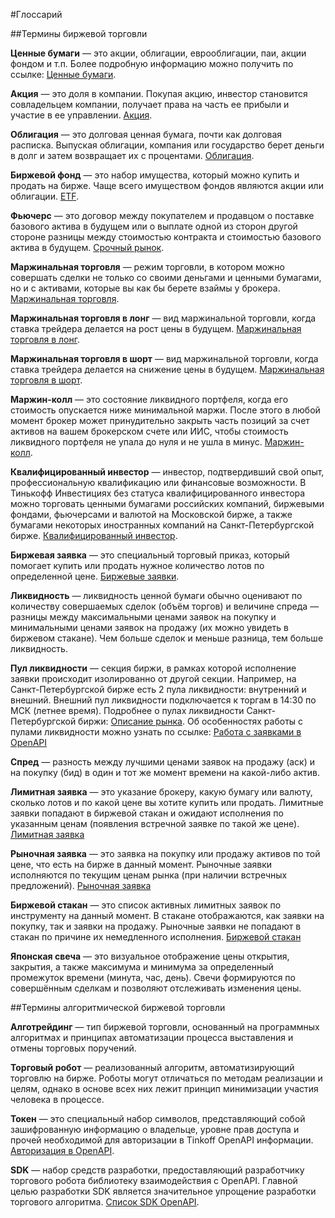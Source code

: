 #Глоссарий

##Термины биржевой торговли

**Ценные бумаги** — это акции, облигации, еврооблигации, паи, акции фондом и т.п. Более подробную информацию можно получить по ссылке: [Ценные бумаги](https://help.tinkoff.ru/invest-to/invest-to-security/).

**Акция** — это доля в компании. Покупая акцию, инвестор становится совладельцем компании, получает права на часть ее прибыли и участие в ее управлении. [Акция](https://help.tinkoff.ru/invest-to/invest-to-shares/).

**Облигация** — это долговая ценная бумага, почти как долговая расписка. Выпуская облигации, компания или государство берет деньги в долг и затем возвращает их с процентами. [Облигация](https://help.tinkoff.ru/invest-to/invest-to-bonds/).

**Биржевой фонд** — это набор имущества, который можно купить и продать на бирже. Чаще всего имуществом фондов являются акции или облигации. [ETF](https://help.tinkoff.ru/invest-to/invest-to-etfs/).

**Фьючерс** — это договор между покупателем и продавцом о поставке базового актива в будущем или о выплате одной из сторон другой стороне разницы между стоимостью контракта и стоимостью базового актива в будущем. [Срочный рынок](https://help.tinkoff.ru/forts/).

**Маржинальная торговля** — режим торговли, в котором можно совершать сделки не только со своими деньгами и ценными бумагами, но и с активами, которые вы как бы берете взаймы у брокера. [Маржинальная торговля](https://help.tinkoff.ru/margin-trade/).

**Маржинальная торговля в лонг** — вид маржинальной торговли, когда ставка трейдера делается на рост цены в будущем. [Маржинальная торговля в лонг](https://help.tinkoff.ru/margin-trade/long/what-is/).

**Маржинальная торговля в шорт** — вид маржинальной торговли, когда ставка трейдера делается на снижение цены в будущем. [Маржинальная торговля в шорт](https://help.tinkoff.ru/margin-trade/short/what-is/).

**Маржин-колл** — это состояние ликвидного портфеля, когда его стоимость опускается ниже минимальной маржи. После этого в любой момент брокер может принудительно закрыть часть позиций за счет активов на вашем брокерском счете или ИИС, чтобы стоимость ликвидного портфеля не упала до нуля и не ушла в минус. [Маржин-колл](https://help.tinkoff.ru/margin-trade/short/margin-call/).

**Квалифицированный инвестор** — инвестор, подтвердивший свой опыт, профессиональную квалификацию или финансовые возможности. В Тинькофф Инвестициях без статуса квалифицированного инвестора можно торговать ценными бумагами российских компаний, биржевыми фондами, фьючерсами и валютой на Московской бирже, а также бумагами некоторых иностранных компаний на Санкт-Петербургской бирже. [Квалифицированный инвестор](https://help.tinkoff.ru/invest-premium/invest-premium-qualification/invest-premium-preference/).

**Биржевая заявка** — это специальный торговый приказ, который помогает купить или продать нужное количество лотов по определенной цене. [Биржевые заявки](https://www.tinkoff.ru/invest/account/help/trade-on-bs/bids/#q1).

**Ликвидность** — ликвидность ценной бумаги обычно оценивают по количеству совершаемых сделок (объём торгов) и величине спреда — разницы между максимальными ценами заявок на покупку и минимальными ценами заявок на продажу (их можно увидеть в биржевом стакане). Чем больше сделок и меньше разница, тем больше ликвидность.

**Пул ликвидности** — секция биржи, в рамках которой исполнение заявки происходит изолированно от другой секции. Например, на Санкт-Петербургской бирже есть 2 пула ликвидности: внутренний и внешний. Внешний пул ликвидности подключается к торгам в 14:30 по МСК (летнее время). Подробнее о пулах ликвидности Санкт-Петербургской биржи: [Описание рынка](https://spbexchange.ru/ru/stocks/inostrannye/). Об особенностях работы с пулами ликвидности можно узнать по ссылке: [Работа с заявками в OpenAPI](https://tinkoffcreditsystems.github.io/invest-openapi/orders/)

**Спред** — разность между лучшими ценами заявок на продажу (аск) и на покупку (бид) в один и тот же момент времени на какой-либо актив. 

**Лимитная заявка** — это указание брокеру, какую бумагу или валюту, сколько лотов и по какой цене вы хотите купить или продать. Лимитные заявки попадают в биржевой стакан и ожидают исполнения по указанным ценам (появления встречной заявке по такой же цене). [Лимитная заявка](https://www.tinkoff.ru/invest/account/help/trade-on-bs/bids/#q6)

**Рыночная заявка** — это заявка на покупку или продажу активов по той цене, что есть на бирже в данный момент. Рыночные заявки исполняются по текущим ценам рынка (при наличии встречных предложений). [Рыночная заявка](https://www.tinkoff.ru/invest/account/help/trade-on-bs/bids/#q7)

**Биржевой стакан** — это список активных лимитных заявок по инструменту на данный момент. В стакане отображаются, как заявки на покупку, так и заявки на продажу. Рыночные заявки не попадают в стакан по причине их немедленного исполнения. [Биржевой стакан](https://www.tinkoff.ru/invest/account/help/trade-on-bs/bids/#q13)

**Японская свеча** — это визуальное отображение цены открытия, закрытия, а также максимума и минимума за определенный промежуток времени (минута, час, день). Свечи формируются по совершённым сделкам и позволяют отслеживать изменения цены.

##Термины алгоритмической биржевой торговли

**Алготрейдинг** — тип биржевой торговли, основанный на программных алгоритмах и принципах автоматизации процесса выставления и отмены торговых поручений.

**Торговый робот** — реализованный алгоритм, автоматизирующий торговлю на бирже. Роботы могут отличаться по методам реализации и целям, однако в основе всех них лежит принцип минимизации участия человека в процессе.

**Токен** — это специальный набор символов, представляющий собой зашифрованную информацию о владельце, уровне прав доступа и прочей необходимой для авторизации в Tinkoff OpenAPI информации. [Авторизация в OpenAPI](https://tinkoffcreditsystems.github.io/invest-openapi/auth/).

**SDK** — набор средств разработки, предоставляющий разработчику торгового робота библиотеку взаимодействия с OpenAPI. Главной целью разработки SDK является значительное упрощение разработки торгового алгоритма. [Список SDK OpenAPI](https://tinkoffcreditsystems.github.io/invest-openapi/).


